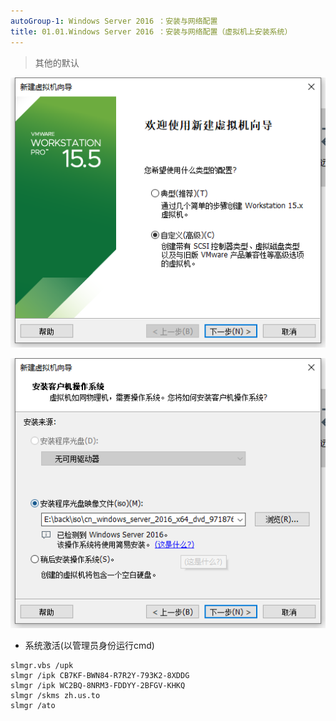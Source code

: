 ```yaml
---
autoGroup-1: Windows Server 2016 ：安装与网络配置
title: 01.01.Windows Server 2016 ：安装与网络配置（虚拟机上安装系统）
---
```


> 其他的默认

![](./image/01.01-1.png)

![](./image/01.01-2.png)


- 系统激活(以管理员身份运行cmd)

```shell
slmgr.vbs /upk
slmgr /ipk CB7KF-BWN84-R7R2Y-793K2-8XDDG
slmgr /ipk WC2BQ-8NRM3-FDDYY-2BFGV-KHKQ
slmgr /skms zh.us.to
slmgr /ato
```
